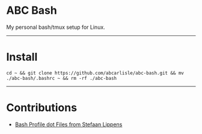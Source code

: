ABC Bash
================================

My personal bash/tmux setup for Linux.

---

# Install
    cd ~ && git clone https://github.com/abcarlisle/abc-bash.git && mv ./abc-bash/.bashrc ~ && rm -rf ./abc-bash

---

# Contributions
- [Bash Profile dot Files from Stefaan Lippens](https://www.stefaanlippens.net/my_bashrc_aliases_profile_and_other_stuff/)

